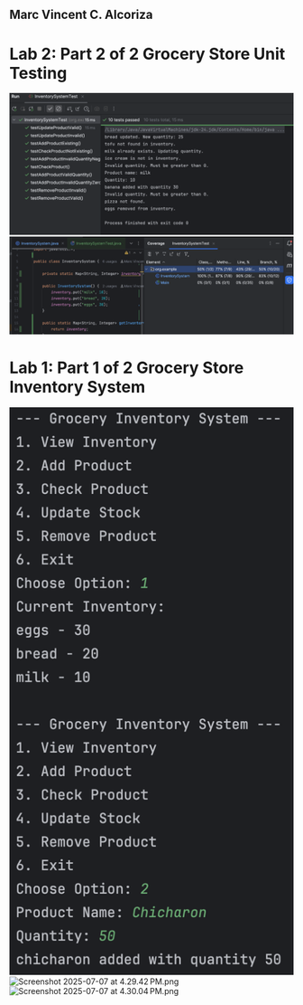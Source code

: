 ## Marc Vincent C. Alcoriza

# Lab 2: Part 2 of 2 Grocery Store Unit Testing

![utest.png](utest.png)
![utestcov.png](utestcov.png)



# Lab 1: Part 1 of 2 Grocery Store Inventory System

![img.png](img.png)
![Screenshot 2025-07-07 at 4.29.42 PM.png](Screenshot%202025-07-07%20at%204.29.42%E2%80%AFPM.png)![Screenshot 2025-07-07 at 4.30.04 PM.png](Screenshot%202025-07-07%20at%204.30.04%E2%80%AFPM.png)